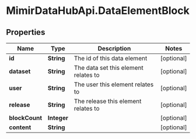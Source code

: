 # MimirDataHubApi.DataElementBlock

## Properties
Name | Type | Description | Notes
------------ | ------------- | ------------- | -------------
**id** | **String** | The id of this data element | [optional] 
**dataset** | **String** | The data set this element relates to | [optional] 
**user** | **String** | The user this element relates to | [optional] 
**release** | **String** | The release this element relates to | [optional] 
**blockCount** | **Integer** |  | [optional] 
**content** | **String** |  | [optional] 


